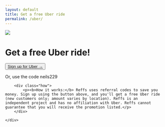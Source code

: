 ```yaml
---
layout: default
title: Get a free Uber ride
permalink: /uber/
---
```


<div class="row">
	<div class="col-xs-1 col-sm-1 col-md-4 col-lg-4"></div>
	<div class="col-xs-10 col-sm-10 col-md-4 col-lg-4">
		<div class="hero">
			<img class="logo_sq" src="{{ "/assets/logo_uber.png" | relative_url }}">
			<h1>Get a free Uber ride!</h1>
			<button class="cta"><a href="https://www.uber.com/invite/neils229" target="_blank" rel="noopener">Sign up for Uber →</a></button>
			<p class="hurry">Or, use the code neils229</p>
		</div>

		<div class="how">
			<p><b>How it works:</b> Reffs uses referral codes to save you money. Sign up using the button above, and you'll get a free Uber ride (new customers only; amount varies by location). Reffs is an independent project and has no affiliation with Uber. Reffs cannot guarantee that you will receive the promotion listed.</p>
		</div>

	</div>
</div>





